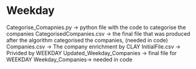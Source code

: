 # Weekday

Categorise_Comapnies.py -> python file with the code to categorise the companies
CategorisedCompanies.csv -> the final file that was produced after the algorithm categorised the companies, (needed in code)
Companies.csv -> The company enrichment by CLAY
InitialFile.csv -> Privided by WEEKDAY
Updated_Weekday_Companies -> final file for WEEKDAY
Weekday_Companies-> needed in code
